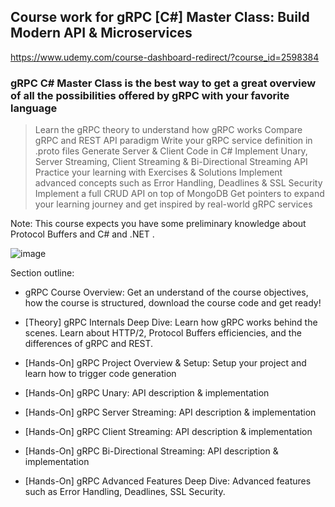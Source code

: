 ## Course work for gRPC [C#] Master Class: Build Modern API & Microservices
https://www.udemy.com/course-dashboard-redirect/?course_id=2598384


### gRPC C# Master Class is the best way to get a great overview of all the possibilities offered by gRPC with your favorite language

> Learn the gRPC theory to understand how gRPC works
> Compare gRPC and REST API paradigm
> Write your gRPC service definition in .proto files
> Generate Server & Client Code in C#
> Implement Unary, Server Streaming, Client Streaming & Bi-Directional Streaming API
> Practice your learning with Exercises & Solutions
> Implement advanced concepts such as Error Handling, Deadlines & SSL Security
> Implement a full CRUD API on top of MongoDB
> Get pointers to expand your learning journey and get inspired by real-world gRPC services

Note: This course expects you have some preliminary knowledge about Protocol Buffers and C# and .NET . 

![image](https://github.com/user-attachments/assets/116985f8-3c5e-4cf8-860c-bae4053a7e00)


Section outline:

* gRPC Course Overview: Get an understand of the course objectives, how the course is structured, download the course code and get ready!

* [Theory] gRPC Internals Deep Dive: Learn how gRPC works behind the scenes. Learn about HTTP/2, Protocol Buffers efficiencies, and the differences of gRPC and REST.

* [Hands-On] gRPC Project Overview & Setup: Setup your project and learn how to trigger code generation

* [Hands-On] gRPC Unary: API description & implementation

* [Hands-On] gRPC Server Streaming: API description & implementation

* [Hands-On] gRPC Client Streaming: API description & implementation

* [Hands-On] gRPC Bi-Directional Streaming: API description & implementation

* [Hands-On] gRPC Advanced Features Deep Dive: Advanced features such as Error Handling, Deadlines, SSL Security. 
